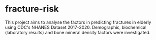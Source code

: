 # fracture-risk

This project aims to analyse the factors in predicting fractures in elderly using CDC's NHANES Dataset 2017-2020.
Demographic, biochemical (laboratory results) and bone mineral density factors were investigated.
